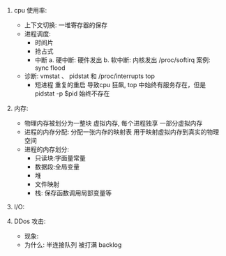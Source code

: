1. cpu 使用率:
    * 上下文切换: 一堆寄存器的保存
    * 进程调度:
        + 时间片
        + 抢占式
        + 中断
            a. 硬中断: 硬件发出 
            b. 软中断: 内核发出 /proc/softirq 案例: sync flood
    * 诊断: vmstat 、 pidstat 和 /proc/interrupts top 
        + 短进程 重复的重启 导致cpu 狂飙, top 中始终有服务存在，但是pidstat -p $pid 始终不存在
        
2. 内存:
    * 物理内存被划分为一整块 虚拟内存, 每个进程独享 一部分虚拟内存 
    * 进程的内存分配: 分配一张内存的映射表 用于映射虚拟内存到真实的物理空间
    * 进程的内存划分: 
        + 只读块:字面量常量
        + 数据段:全局变量
        + 堆
        + 文件映射
        + 栈: 保存函数调用局部变量等
        
3. I/O:

4. DDos 攻击:
    + 现象: 
    + 为什么: 半连接队列 被打满 backlog 
    